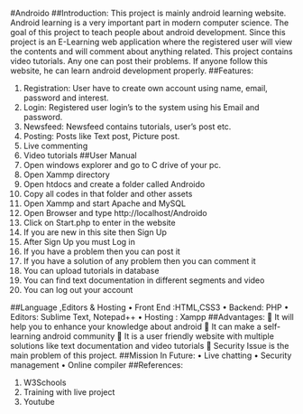 #Androido
##Introduction:
This project is mainly android learning website. Android learning is a very important part in modern computer science. The goal of this project to teach people about android development. Since this project is an E-Learning web application where the registered user will view the contents and will comment about anything related. This project contains video tutorials. Any one can post their problems. If anyone follow this website, he can learn android development properly.
##Features:
1.	Registration: User have to create own account using name, email, password and interest.
2.	Login: Registered user login’s to the system using his Email and password.
3.	Newsfeed: Newsfeed contains tutorials, user’s post etc.
4.	Posting: Posts like Text post, Picture post.
5.	Live commenting
6.	Video tutorials
##User Manual 
1.	Open windows explorer and go to C drive of your pc.
2.	Open Xammp directory
3.	Open htdocs and create a folder called Androido
4.	Copy all codes in that folder and other assets
5.	Open Xammp and start Apache and MySQL
6.	Open Browser and type http://localhost/Androido
7.	Click on Start.php to enter in the website
8.	If you are new in this site then Sign Up
9.	After Sign Up you must Log in 
10.	If you have a problem then you can post it 
11.	If you have a solution of any problem then you can comment it
12.	You can upload tutorials in database
13.	You can find text documentation in different segments and video
14.	You can log out your account

##Language ,Editors & Hosting
•	Front End :HTML,CSS3
•	Backend: PHP
•	Editors: Sublime Text, Notepad++
•	Hosting : Xampp
##Advantages:
	It will help you to enhance your knowledge about android
	It can make a self-learning android community
	It is a user friendly website with multiple solutions like text documentation and video tutorials
	Security Issue is the main problem of this project.
##Mission In Future:
•	Live chatting
•	Security management
•	Online compiler
##References:
1.	W3Schools
2.	Training with live project
3.	Youtube
